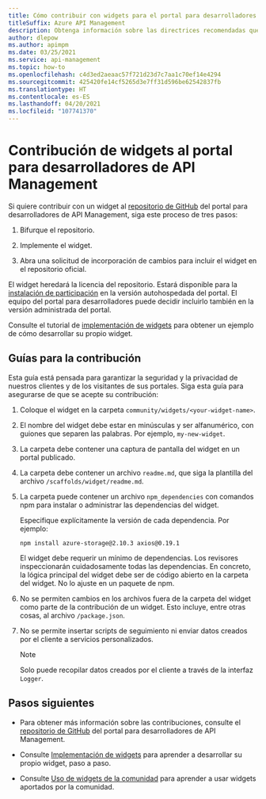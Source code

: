 ```yaml
---
title: Cómo contribuir con widgets para el portal para desarrolladores
titleSuffix: Azure API Management
description: Obtenga información sobre las directrices recomendadas que se deben seguir al contribuir con un widget al repositorio del portal para desarrolladores de API Management.
author: dlepow
ms.author: apimpm
ms.date: 03/25/2021
ms.service: api-management
ms.topic: how-to
ms.openlocfilehash: c4d3ed2aeaac57f721d23d7c7aa1c70ef14e4294
ms.sourcegitcommit: 425420fe14cf5265d3e7ff31d596be62542837fb
ms.translationtype: HT
ms.contentlocale: es-ES
ms.lasthandoff: 04/20/2021
ms.locfileid: "107741370"
---
```

# <a name="how-to-contribute-widgets-to-the-api-management-developer-portal"></a>Contribución de widgets al portal para desarrolladores de API Management

Si quiere contribuir con un widget al [repositorio de GitHub](https://github.com/Azure/api-management-developer-portal) del portal para desarrolladores de API Management, siga este proceso de tres pasos:

1. Bifurque el repositorio.

1. Implemente el widget.

1. Abra una solicitud de incorporación de cambios para incluir el widget en el repositorio oficial.

El widget heredará la licencia del repositorio. Estará disponible para la [instalación de participación](developer-portal-use-community-widgets.md) en la versión autohospedada del portal. El equipo del portal para desarrolladores puede decidir incluirlo también en la versión administrada del portal.

Consulte el tutorial de [implementación de widgets](developer-portal-implement-widgets.md) para obtener un ejemplo de cómo desarrollar su propio widget.

## <a name="contribution-guidelines"></a>Guías para la contribución

Esta guía está pensada para garantizar la seguridad y la privacidad de nuestros clientes y de los visitantes de sus portales. Siga esta guía para asegurarse de que se acepte su contribución:

1. Coloque el widget en la carpeta `community/widgets/<your-widget-name>`.

1. El nombre del widget debe estar en minúsculas y ser alfanumérico, con guiones que separen las palabras. Por ejemplo, `my-new-widget`.

1. La carpeta debe contener una captura de pantalla del widget en un portal publicado.

1. La carpeta debe contener un archivo `readme.md`, que siga la plantilla del archivo `/scaffolds/widget/readme.md`.

1. La carpeta puede contener un archivo `npm_dependencies` con comandos npm para instalar o administrar las dependencias del widget.

    Especifique explícitamente la versión de cada dependencia. Por ejemplo:  

    ```console
    npm install azure-storage@2.10.3 axios@0.19.1
    ```

    El widget debe requerir un mínimo de dependencias. Los revisores inspeccionarán cuidadosamente todas las dependencias. En concreto, la lógica principal del widget debe ser de código abierto en la carpeta del widget. No lo ajuste en un paquete de npm.

1. No se permiten cambios en los archivos fuera de la carpeta del widget como parte de la contribución de un widget. Esto incluye, entre otras cosas, al archivo `/package.json`.

1. No se permite insertar scripts de seguimiento ni enviar datos creados por el cliente a servicios personalizados.

    > [!NOTE]
    > Solo puede recopilar datos creados por el cliente a través de la interfaz `Logger`.

## <a name="next-steps"></a>Pasos siguientes

- Para obtener más información sobre las contribuciones, consulte el [repositorio de GitHub](https://github.com/Azure/api-management-developer-portal/) del portal para desarrolladores de API Management.

- Consulte [Implementación de widgets](developer-portal-implement-widgets.md) para aprender a desarrollar su propio widget, paso a paso.

- Consulte [Uso de widgets de la comunidad](developer-portal-use-community-widgets.md) para aprender a usar widgets aportados por la comunidad.